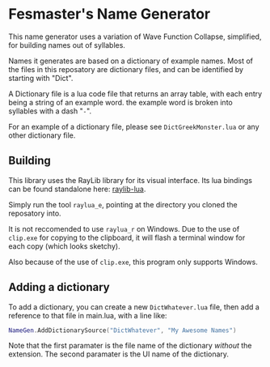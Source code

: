 # Fesmaster's Name Generator

This name generator uses a variation of Wave Function Collapse, simplified, for building names out of syllables.

Names it generates are based on a dictionary of example names. Most of the files in this reposatory are dictionary files, and can be identified by starting with "Dict".

A Dictionary file is a lua code file that returns an array table, with each entry being a string of an example word. the example word is broken into syllables with a dash "`-`".

For an example of a dictionary file, please see `DictGreekMonster.lua` or any other dictionary file.

## Building

This library uses the RayLib library for its visual interface. Its lua bindings can be found standalone here: [raylib-lua](https://github.com/tsnake41/raylib-lua).

Simply run the tool `raylua_e`, pointing at the directory you cloned the reposatory into.

It is not reccomended to use `raylua_r` on Windows. Due to the use of `clip.exe` for copying to the clipboard, it will flash a terminal window for each copy (which looks sketchy).

Also because of the use of `clip.exe`, this program only supports Windows.

## Adding a dictionary

To add a dictionary, you can create a new `DictWhatever.lua` file, then add a reference to that file in main.lua, with a line like:

```lua
NameGen.AddDictionarySource("DictWhatever", "My Awesome Names")
```

Note that the first paramater is the file name of the dictionary *without* the extension. The second paramater is the UI name of the dictionary.